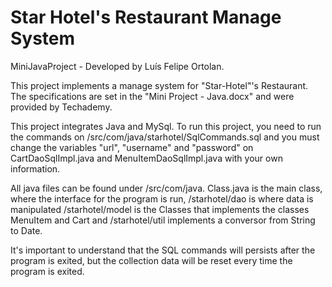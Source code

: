 # Star Hotel's Restaurant Manage System

MiniJavaProject - Developed by Luís Felipe Ortolan. 

This project implements a manage system for "Star-Hotel"'s Restaurant. The specifications are set in the "Mini Project - Java.docx" and were provided by Techademy.

This project integrates Java and MySql. To run this project, you need to run the commands on /src/com/java/starhotel/SqlCommands.sql and you must change the variables "url", "username" and "password" on CartDaoSqlImpl.java and MenuItemDaoSqlImpl.java with your own information.

All java files can be found under /src/com/java. Class.java is the main class, where the interface for the program is run, /starhotel/dao is where data is manipulated /starhotel/model is the Classes that implements the classes MenuItem and Cart and /starhotel/util implements a conversor from String to Date.

It's important to understand that the SQL commands will persists after the program is exited, but the collection data will be reset every time the program is exited.